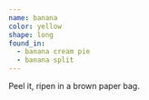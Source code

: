 ```yaml
---
name: banana
color: yellow
shape: long
found_in:
  - banana cream pie
  - banana split
---
```


Peel it, ripen in a brown paper bag.
